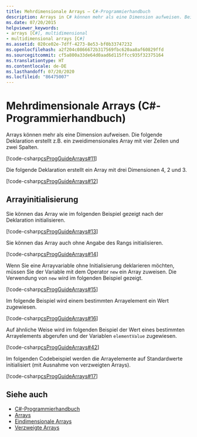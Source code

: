 ```yaml
---
title: Mehrdimensionale Arrays – C#-Programmierhandbuch
description: Arrays in C# können mehr als eine Dimension aufweisen. Bei dieser Beispieldeklaration wird ein zweidimensionales Array mit vier Zeilen und zwei Spalten erstellt.
ms.date: 07/20/2015
helpviewer_keywords:
- arrays [C#], multidimensional
- multidimensional arrays [C#]
ms.assetid: 020ce02e-7dff-4273-8e53-bf0b33747232
ms.openlocfilehash: a2f204c0866672b317569fbc620aa8af60829ffd
ms.sourcegitcommit: cf5a800a33de64d0aad6d115ffcc935f32375164
ms.translationtype: HT
ms.contentlocale: de-DE
ms.lasthandoff: 07/20/2020
ms.locfileid: "86475007"
---
```

# <a name="multidimensional-arrays-c-programming-guide"></a>Mehrdimensionale Arrays (C#-Programmierhandbuch)

Arrays können mehr als eine Dimension aufweisen. Die folgende Deklaration erstellt z.B. ein zweidimensionales Array mit vier Zeilen und zwei Spalten.  
  
 [!code-csharp[csProgGuideArrays#11](~/samples/snippets/csharp/VS_Snippets_VBCSharp/csProgGuideArrays/CS/Arrays.cs#11)]  
  
 Die folgende Deklaration erstellt ein Array mit drei Dimensionen 4, 2 und 3.  
  
 [!code-csharp[csProgGuideArrays#12](~/samples/snippets/csharp/VS_Snippets_VBCSharp/csProgGuideArrays/CS/Arrays.cs#12)]  
  
## <a name="array-initialization"></a>Arrayinitialisierung

 Sie können das Array wie im folgenden Beispiel gezeigt nach der Deklaration initialisieren.  
  
 [!code-csharp[csProgGuideArrays#13](~/samples/snippets/csharp/VS_Snippets_VBCSharp/csProgGuideArrays/CS/Arrays.cs#13)]  
  
 Sie können das Array auch ohne Angabe des Rangs initialisieren.  
  
 [!code-csharp[csProgGuideArrays#14](~/samples/snippets/csharp/VS_Snippets_VBCSharp/csProgGuideArrays/CS/Arrays.cs#14)]  
  
 Wenn Sie eine Arrayvariable ohne Initialisierung deklarieren möchten, müssen Sie der Variable mit dem Operator `new` ein Array zuweisen. Die Verwendung von `new` wird im folgenden Beispiel gezeigt.  
  
 [!code-csharp[csProgGuideArrays#15](~/samples/snippets/csharp/VS_Snippets_VBCSharp/csProgGuideArrays/CS/Arrays.cs#15)]  
  
 Im folgende Beispiel wird einem bestimmten Arrayelement ein Wert zugewiesen.  
  
 [!code-csharp[csProgGuideArrays#16](~/samples/snippets/csharp/VS_Snippets_VBCSharp/csProgGuideArrays/CS/Arrays.cs#16)]  
  
 Auf ähnliche Weise wird im folgenden Beispiel der Wert eines bestimmten Arrayelements abgerufen und der Variablen `elementValue` zugewiesen.  
  
 [!code-csharp[csProgGuideArrays#42](~/samples/snippets/csharp/VS_Snippets_VBCSharp/csProgGuideArrays/CS/Arrays.cs#42)]  
  
 Im folgenden Codebeispiel werden die Arrayelemente auf Standardwerte initialisiert (mit Ausnahme von verzweigten Arrays).  
  
 [!code-csharp[csProgGuideArrays#17](~/samples/snippets/csharp/VS_Snippets_VBCSharp/csProgGuideArrays/CS/Arrays.cs#17)]  
  
## <a name="see-also"></a>Siehe auch

- [C#-Programmierhandbuch](../index.md)
- [Arrays](./index.md)
- [Eindimensionale Arrays](./single-dimensional-arrays.md)
- [Verzweigte Arrays](./jagged-arrays.md)
